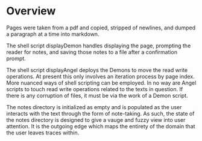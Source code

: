 # Overview

Pages were taken from a pdf and copied, stripped of newlines, and dumped a paragraph at a time into markdown.

The shell script displayDemon handles displaying the page, prompting the reader for notes, and saving those notes to a file after a confirmation prompt. 

The shell script displayAngel deploys the Demons to move the read write operations. At present this only involves an iteration process by page index. More nuanced ways of shell scripting can be employed. In no way are Angel scripts to touch read write operations related to the texts in question. If there is any corruption of files, it must be via the work of a Demon script.

 The notes directory is initialized as empty and is populated as the user interacts with the text through the form of note-taking. As such, the state of the notes directory is designed to give a vauge and fuzzy view into user attention. It is the outgoing edge which maps the entirety of the domain that the user leaves traces within.
